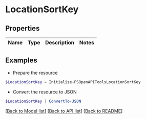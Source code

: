 # LocationSortKey
## Properties

Name | Type | Description | Notes
------------ | ------------- | ------------- | -------------

## Examples

- Prepare the resource
```powershell
$LocationSortKey = Initialize-PSOpenAPIToolsLocationSortKey 
```

- Convert the resource to JSON
```powershell
$LocationSortKey | ConvertTo-JSON
```

[[Back to Model list]](../README.md#documentation-for-models) [[Back to API list]](../README.md#documentation-for-api-endpoints) [[Back to README]](../README.md)

